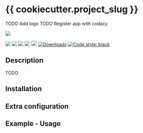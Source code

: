 # {{ cookiecutter.project_slug }}

TODO Add logo
TODO Register app with codacy

<a href="https://github.com/{{cookiecutter.github_username}}/{{cookiecutter.repo_name}}/actions" alt="CI">
<img src="https://github.com/{{cookiecutter.github_username}}/{{cookiecutter.repo_name}}/actions/workflows/ci.yml/badge.svg" /></a>

<img src="https://api.codacy.com/project/badge/Grade/9ddd71dc61914b32a0963d4101c29fb5"/></a>
<a
href="https://www.codacy.com/app/{{cookiecutter.github_username}}/{{cookiecutter.repo_name}}">
<img src="https://api.codacy.com/project/badge/Coverage/57206a822c41420bb5792b2cb70f06b5"/></a>
<a href="https://github.com/{{cookiecutter.github_username}}/{{cookiecutter.repo_name}}/blob/master/LICENSE.md" alt="LICENSE">
<img src="https://img.shields.io/github/license/{{cookiecutter.github_username}}/{{cookiecutter.repo_name}}.svg" /></a>
<a href="https://pypi.org/project/{{cookiecutter.project_slug}}/" alt="pypi">
<img src="https://img.shields.io/pypi/pyversions/{{cookiecutter.repo_name}}.svg" /></a>
<a href="https://badge.fury.io/py/{{cookiecutter.project_slug}}">
<img src="https://badge.fury.io/py/{{cookiecutter.project_slug}}.svg" alt="PyPI version" height="18"></a>
<a href="https://pepy.tech/project/{{cookiecutter.project_slug}}">
<img alt="Downloads" src="https://pepy.tech/badge/{{cookiecutter.project_slug}}"></a>
<a href="https://github.com/psf/black">
<img alt="Code style: black" src="https://img.shields.io/badge/code%20style-black-000000.svg"></a>

## Description

TODO

## Installation

## Extra configuration

## Example - Usage
